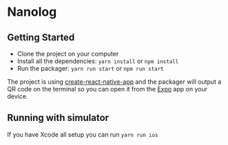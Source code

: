 # Nanolog

## Getting Started

* Clone the project on your computer
* Install all the dependencies: `yarn install` or `npm install`
* Run the packager: `yarn run start` or `npm run start`

The project is using [create-react-native-app](https://github.com/react-community/create-react-native-app) and the packager will output a QR code on the terminal so you can open it from the [Expo](https://expo.io/) app on your device.

## Running with simulator

If you have Xcode all setup you can run `yarn run ios`

